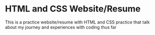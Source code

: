 # HTML and CSS Website/Resume
 This is a practice website/resume with HTML and CSS practice that talk about my journey and experiences with coding thus far
